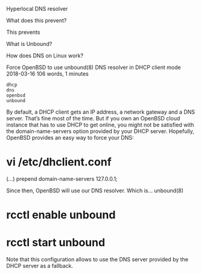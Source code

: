 Hyperlocal DNS resolver

What does this prevent?

This prevents 

What is Unbound?

How does DNS on Linux work?


Force OpenBSD to use unbound(8) DNS resolver in DHCP client mode
  2018-03-16      106 words, 1 minutes

    dhcp
    dns
    openbsd
    unbound

By default, a DHCP client gets an IP address, a network gateway and a DNS server. That’s fine most of the time. But if you own an OpenBSD cloud instance that has to use DHCP to get online, you might not be satisfied with the domain-name-servers option provided by your DHCP server. Hopefully, OpenBSD provides an easy way to force your DNS:

# vi /etc/dhclient.conf
(...)
prepend domain-name-servers 127.0.0.1;

Since then, OpenBSD will use our DNS resolver. Which is… unbound(8)

# rcctl enable unbound
# rcctl start unbound

Note that this configuration allows to use the DNS server provided by the DHCP server as a fallback.

